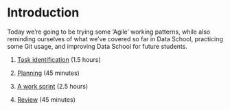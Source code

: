 # Introduction  
  
Today we’re going to be trying some ‘Agile’ working patterns, while also reminding ourselves 
of what we’ve covered so far in Data School, practicing some Git usage, and improving Data 
School for future students.  
  
1. [Task identification](1-task-identification.md) (1.5 hours)  

2. [Planning](2-planning.md) (45 minutes)  

3. [A work sprint](3-work-sprint.md) (2.5 hours)  

4. [Review](4-review.md) (45 minutes)  
  